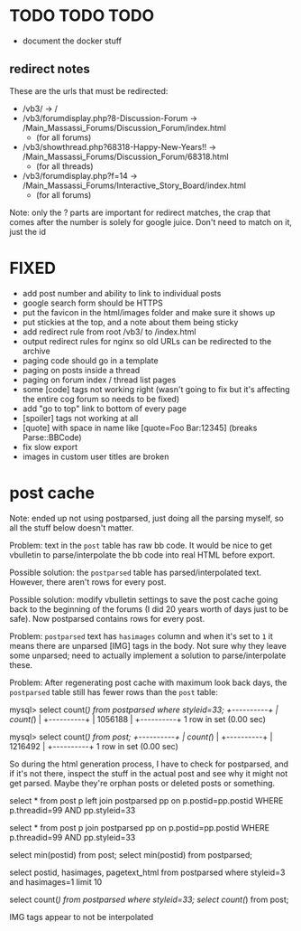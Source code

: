 # TODO TODO TODO

* document the docker stuff


## redirect notes

These are the urls that must be redirected:

* /vb3/ -> /
* /vb3/forumdisplay.php?8-Discussion-Forum -> /Main_Massassi_Forums/Discussion_Forum/index.html
    * (for all forums)
* /vb3/showthread.php?68318-Happy-New-Years!! -> /Main_Massassi_Forums/Discussion_Forum/68318.html
    * (for all threads)
* /vb3/forumdisplay.php?f=14 -> /Main_Massassi_Forums/Interactive_Story_Board/index.html
    * (for all forums)

Note: only the ?<number> parts are important for redirect matches, the crap
that comes after the number is solely for google juice.  Don't need to match
on it, just the id

# FIXED

- add post number and ability to link to individual posts
- google search form should be HTTPS
- put the favicon in the html/images folder and make sure it shows up
- put stickies at the top, and a note about them being sticky
- add redirect rule from root /vb3/ to /index.html
- output redirect rules for nginx so old URLs can be redirected to the archive
- paging code should go in a template
- paging on posts inside a thread
- paging on forum index / thread list pages
- some [code] tags not working right (wasn't going to fix but it's affecting
  the entire cog forum so needs to be fixed)
- add "go to top" link to bottom of every page
- [spoiler] tags not working at all
- [quote] with space in name like [quote=Foo Bar:12345] (breaks Parse::BBCode)
- fix slow export
- images in custom user titles are broken



# post cache

Note: ended up not using postparsed, just doing all the parsing myself, so all
the stuff below doesn't matter.

Problem: text in the `post` table has raw bb code.  It would be nice to get
vbulletin to parse/interpolate the bb code into real HTML before export.

Possible solution: the `postparsed` table has parsed/interpolated text.
However, there aren't rows for every post.

Possible solution: modify vbulletin settings to save the post cache going back
to the beginning of the forums (I did 20 years worth of days just to be safe).
Now postparsed contains rows for every post.

Problem: `postparsed` text has `hasimages` column and when it's set to `1` it
means there are unparsed [IMG] tags in the body.  Not sure why they leave some
unparsed; need to actually implement a solution to parse/interpolate these.

Problem: After regenerating post cache with maximum look back days, the
`postparsed` table still has fewer rows than the `post` table:

mysql> select count(*) from postparsed where styleid=33;
+----------+
| count(*) |
+----------+
|  1056188 |
+----------+
1 row in set (0.00 sec)

mysql> select count(*) from post;
+----------+
| count(*) |
+----------+
|  1216492 |
+----------+
1 row in set (0.00 sec)

So during the html generation process, I have to check for postparsed, and if
it's not there, inspect the stuff in the actual post and see why it might not
get parsed.  Maybe they're orphan posts or deleted posts or something.

select * from post p
left join postparsed pp on p.postid=pp.postid
WHERE p.threadid=99
AND pp.styleid=33

select * from post p
join postparsed pp on p.postid=pp.postid
WHERE p.threadid=99
AND pp.styleid=33

select min(postid) from post;
select min(postid) from postparsed;

select postid, hasimages, pagetext_html from postparsed where styleid=3 and hasimages=1 limit 10

select count(*) from postparsed where styleid=33;
select count(*) from post;

IMG tags appear to not be interpolated
